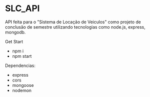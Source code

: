 # SLC_API
API feita para o "Sistema de Locação de Veiculos" como projeto de conclusão de semestre utilizando tecnologias como node.js, express, mongodb.

Get Start
- npm i
- npm start

Dependencias:
- express
- cors
- mongoose
- nodemon